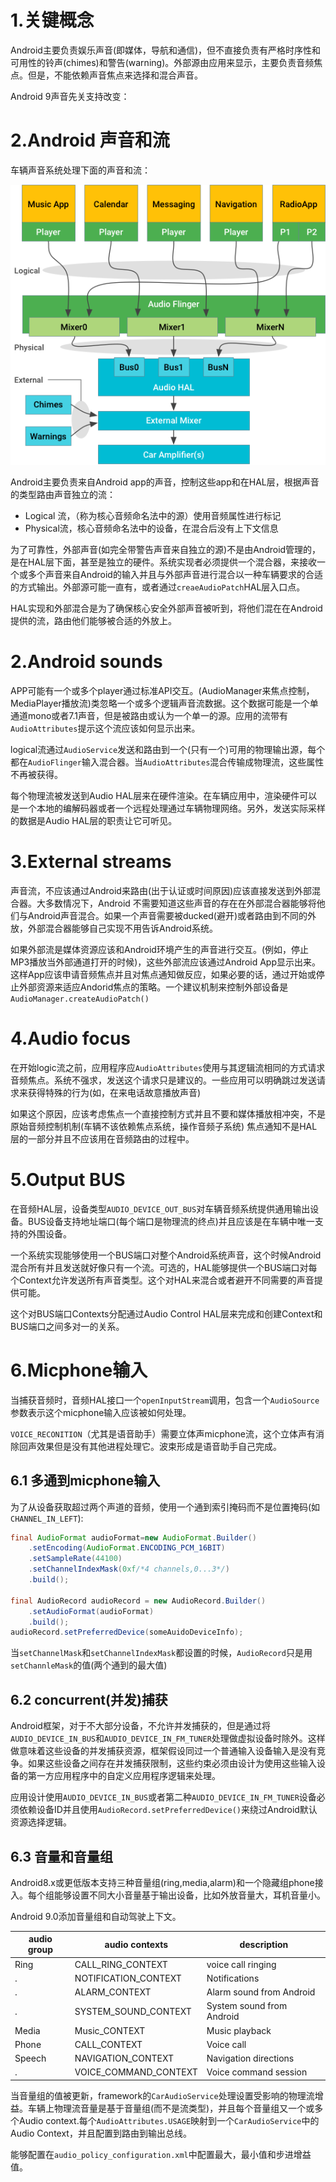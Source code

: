 # 1.关键概念

Android主要负责娱乐声音(即媒体，导航和通信)，但不直接负责有严格时序性和可用性的铃声(chimes)和警告(warning)。外部源由应用来显示，主要负责音频焦点。但是，不能依赖声音焦点来选择和混合声音。

Android 9声音先关支持改变：



# 2.Android 声音和流

车辆声音系统处理下面的声音和流：

![](image/audio_streams_all.png)

Android主要负责来自Android app的声音，控制这些app和在HAL层，根据声音的类型路由声音独立的流：

* Logical 流，（称为核心音频命名法中的源）使用音频属性进行标记
* Physical流，核心音频命名法中的设备，在混合后没有上下文信息

为了可靠性，外部声音(如完全带警告声音来自独立的源)不是由Android管理的，是在HAL层下面，甚至是独立的硬件。系统实现者必须提供一个混合器，来接收一个或多个声音来自Android的输入并且与外部声音进行混合以一种车辆要求的合适的方式输出。外部源可能一直有，或者通过`creaeAudioPatch`HAL层入口点。

HAL实现和外部混合是为了确保核心安全外部声音被听到，将他们混在在Android提供的流，路由他们能够被合适的外放上。

# 2.Android sounds
APP可能有一个或多个player通过标准API交互。(AudioManager来焦点控制，MediaPlayer播放流)类忽略一个或多个逻辑声音流数据。这个数据可能是一个单通道mono或者7.1声音，但是被路由或认为一个单一的源。应用的流带有`AudioAttributes`提示这个流应该如何显示出来。

logical流通过`AudioService`发送和路由到一个(只有一个)可用的物理输出源，每个都在`AudioFlinger`输入混合器。当`AudioAttributes`混合传输成物理流，这些属性不再被获得。

每个物理流被发送到Audio HAL层来在硬件渲染。在车辆应用中，渲染硬件可以是一个本地的编解码器或者一个远程处理通过车辆物理网络。另外，发送实际采样的数据是Audio HAL层的职责让它可听见。

# 3.External streams

声音流，不应该通过Android来路由(出于认证或时间原因)应该直接发送到外部混合器。大多数情况下，Android 不需要知道这些声音的存在在外部混合器能够将他们与Android声音混合。如果一个声音需要被ducked(避开)或者路由到不同的外放，外部混合器能够自己实现不用告诉Android系统。

如果外部流是媒体资源应该和Android环境产生的声音进行交互。(例如，停止MP3播放当外部通道打开的时候)，这些外部流应该通过Android App显示出来。这样App应该申请音频焦点并且对焦点通知做反应，如果必要的话，通过开始或停止外部资源来适应Andorid焦点的策略。一个建议机制来控制外部设备是`AudioManager.createAudioPatch()`

# 4.Audio focus

在开始logic流之前，应用程序应`AudioAttributes`使用与其逻辑流相同的方式请求音频焦点。系统不强求，发送这个请求只是建议的。一些应用可以明确跳过发送请求来获得特殊的行为(如，在来电话故意播放声音)

如果这个原因，应该考虑焦点一个直接控制方式并且不要和媒体播放相冲突，不是原始音频控制机制(车辆不该依赖焦点系统，操作音频子系统)
焦点通知不是HAL层的一部分并且不应该用在音频路由的过程中。

# 5.Output BUS

在音频HAL层，设备类型`AUDIO_DEVICE_OUT_BUS`对车辆音频系统提供通用输出设备。BUS设备支持地址端口(每个端口是物理流的终点)并且应该是在车辆中唯一支持的外围设备。

一个系统实现能够使用一个BUS端口对整个Android系统声音，这个时候Android混合所有并且发送就好像只有一个流。可选的，HAL能够提供一个BUS端口对每个Context允许发送所有声音类型。这个对HAL来混合或者避开不同需要的声音提供可能。

这个对BUS端口Contexts分配通过Audio Control HAL层来完成和创建Context和BUS端口之间多对一的关系。

# 6.Micphone输入
当捕获音频时，音频HAL接口一个`openInputStream`调用，包含一个`AudioSource`参数表示这个micphone输入应该被如何处理。

`VOICE_RECONITION`（尤其是语音助手）需要立体声micphone流，这个立体声有消除回声效果但是没有其他进程处理它。波束形成是语音助手自己完成。

## 6.1 多通到micphone输入

为了从设备获取超过两个声道的音频，使用一个通到索引掩码而不是位置掩码(如`CHANNEL_IN_LEFT`):

```java
final AudioFormat audioFormat=new AudioFormat.Builder()
	.setEncoding(AudioFormat.ENCODING_PCM_16BIT)
	.setSampleRate(44100)
	.setChannelIndexMask(0xf/*4 channels,0...3*/)
	.build();

final AudioRecord audioRecord = new AudioRecord.Builder()
	.setAudioFormat(audioFormat)
	.build();
audioRecord.setPreferredDevice(someAuidoDeviceInfo);
```

当`setChannelMask`和`setChannelIndexMask`都设置的时候，`AudioRecord`只是用`setChannleMask`的值(两个通到的最大值)

## 6.2 concurrent(并发)捕获

Android框架，对于不大部分设备，不允许并发捕获的，但是通过将`AUDIO_DEVICE_IN_BUS`和`AUDIO_DEVICE_IN_FM_TUNER`处理做虚拟设备时除外。这样做意味着这些设备的并发捕获资源，框架假设同过一个普通输入设备输入是没有竞争。如果这些设备之间存在并发捕获限制，这些约束必须由设计为使用这些输入设备的第一方应用程序中的自定义应用程序逻辑来处理。

应用设计使用`AUDIO_DEVICE_IN_BUS`或者第二种`AUDIO_DEVICE_IN_FM_TUNER`设备必须依赖设备ID并且使用`AudioRecord.setPreferredDevice()`来绕过Android默认资源选择逻辑。

## 6.3 音量和音量组

Android8.x或更低版本支持三种音量组(ring,media,alarm)和一个隐藏组phone接入。每个组能够设置不同大小音量基于输出设备，比如外放音量大，耳机音量小。

Android 9.0添加音量组和自动驾驶上下文。

|audio group|audio contexts|description|
|--|--|--|
|Ring|CALL_RING_CONTEXT|voice call ringing|
|.|NOTIFICATION_CONTEXT|Notifications|
|.|ALARM_CONTEXT|Alarm sound from Android|
|.|SYSTEM_SOUND_CONTEXT|System sound from Android|
|Media|Music_CONTEXT|Music playback|
|Phone|CALL_CONTEXT|Voice call|
|Speech|NAVIGATION_CONTEXT|Navigation directions|
|.|VOICE_COMMAND_CONTEXT|Voice command session|

当音量组的值被更新，framework的`CarAudioService`处理设置受影响的物理流增益。车辆上物理流音量是基于音量组(而不是流类型)，并且每个音量组又一个或多个Audio context.每个`AudioAttributes.USAGE`映射到一个`CarAudioService`中的Audio Context，并且配置到路由到输出总线。

能够配置在`audio_policy_configuration.xml`中配置最大，最小值和步进增益值。
